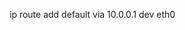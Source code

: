 <!-- Setting default route to resolve return traffic from different network -->
ip route add default via 10.0.0.1 dev eth0
